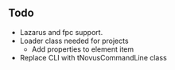 ## Todo

* Lazarus and fpc support.
* Loader class needed for projects
    * Add properties to <projectconfig> element item 
* Replace CLI with tNovusCommandLine class


  